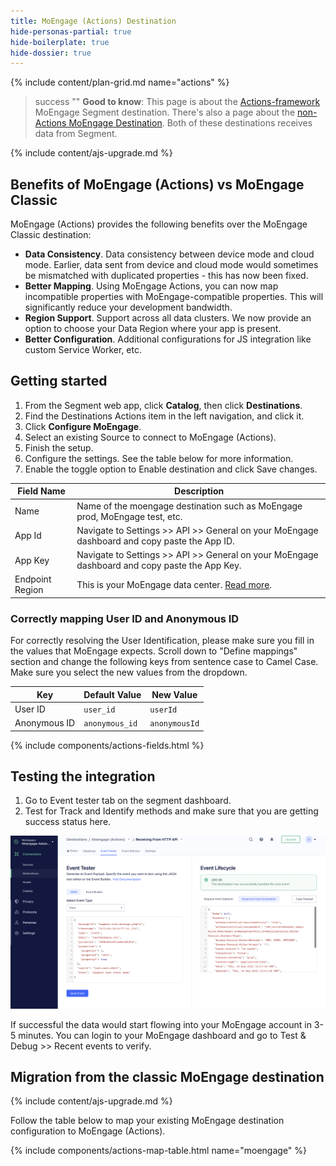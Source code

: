 ```yaml
---
title: MoEngage (Actions) Destination
hide-personas-partial: true
hide-boilerplate: true
hide-dossier: true
---
```


<!-- This template is meant for Actions-based destinations that represent a new version of an existing, or Classic Segment destination. For new Actions-based destinations, see the doc-template-new.md template -->

<!-- In the section above, edit the `title` field. For example, Slack (Actions) Destination -->

{% include content/plan-grid.md name="actions" %}

<!-- Include a brief description of the destination here, along with a link to your website. -->

<!-- In the section below, add your destination name where indicated. If you have a classic version of the destination, ensure that its documentation is linked as well. If you don't have a classic version of the destination, remove the second and third sentences. -->

> success ""
> **Good to know**: This page is about the [Actions-framework](/docs/connections/destinations/actions/) MoEngage Segment destination. There's also a page about the [non-Actions MoEngage Destination](/docs/connections/destinations/catalog/moengage/). Both of these destinations receives data from Segment.

<!-- This include describes the requirement of A.js 2.0 or higher for Actions compatibility, and is required if your destination has a web component. -->

{% include content/ajs-upgrade.md %}

<!-- In the section below, explain the value of this actions-based destination over the classic version, if applicable. If you don't have a classic version of the destination, remove this section. -->

## Benefits of MoEngage (Actions) vs MoEngage Classic

MoEngage (Actions) provides the following benefits over the MoEngage Classic destination:

<!-- rephrase moengage for mapping and config -->
- **Data Consistency**. Data consistency between device mode and cloud mode. Earlier, data sent from device and cloud mode would sometimes be mismatched with duplicated properties - this has now been fixed.
- **Better Mapping**. Using MoEngage Actions, you can now map incompatible properties with MoEngage-compatible properties. This will significantly reduce your development bandwidth. 
- **Region Support**. Support across all data clusters. We now provide an option to choose your Data Region where your app is present.
- **Better Configuration**. Additional configurations for JS integration like custom Service Worker, etc.

<!-- The section below explains how to enable and configure the destination. Include any configuration steps not captured below. For example, obtaining an API key from your platform and any configuration steps required to connect to the destination. -->

## Getting started

1. From the Segment web app, click **Catalog**, then click **Destinations**.
2. Find the Destinations Actions item in the left navigation, and click it.
3. Click **Configure MoEngage**.
4. Select an existing Source to connect to MoEngage (Actions).
5. Finish the setup.
6. Configure the settings. See the table below for more information.
7. Enable the toggle option to Enable destination and click Save changes. 


Field Name | Description |
---------|----------|
 Name | Name of the moengage destination such as MoEngage prod, MoEngage test, etc. |
 App Id | Navigate to Settings >> API >> General on your MoEngage dashboard and copy paste the App ID. |
 App Key  | Navigate to Settings >> API >> General on your MoEngage dashboard and copy paste the App Key. |
 Endpoint Region | This is your MoEngage data center. [Read more](https://help.moengage.com/hc/en-us/articles/360057030512-Data-Centers-in-MoEngage). |

<!--
Additional Context

Include additional information that you think will be useful to the user here. For information that is specific to an individual mapping, please add that as a comment so that the Segment docs team can include it in the auto-generated content for that mapping.
-->

### Correctly mapping User ID and Anonymous ID

For correctly resolving the User Identification, please make sure you fill in the values that MoEngage expects. Scroll down to "Define mappings" section and change the following keys from sentence case to Camel Case. Make sure you select the new values from the dropdown. 

Key | Default Value | New Value 
---------|----------|---------
 User ID | `user_id` | `userId`
 Anonymous ID | `anonymous_id` | `anonymousId`

<!-- The line below renders a table of connection settings (if applicable), Pre-built Mappings, and available actions. -->

{% include components/actions-fields.html %}
 
## Testing the integration

1. Go to Event tester tab on the segment dashboard.
2. Test for Track and Identify methods and make sure that you are getting success status here.

![Event Tester](images/EventTester.png)

If successful the data would start flowing into your MoEngage account in 3-5 minutes. You can login to your MoEngage dashboard and go to Test & Debug >> Recent events to verify. 

<!-- If applicable, add information regarding the migration from a classic destination to an Actions-based version below -->

## Migration from the classic MoEngage destination

<!-- Include any pertinent information here. -->

{% include content/ajs-upgrade.md %}

Follow the table below to map your existing MoEngage destination configuration to MoEngage (Actions).

{% include components/actions-map-table.html name="moengage" %}